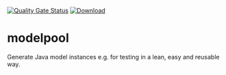 [![Quality Gate Status](https://sonarcloud.io/api/project_badges/measure?project=lhanke-dev_modelpool&metric=alert_status)](https://sonarcloud.io/dashboard?id=lhanke-dev_modelpool)
[ ![Download](https://api.bintray.com/packages/lhanke-dev/mvn/modelpool/images/download.svg) ](https://bintray.com/lhanke-dev/mvn/modelpool/_latestVersion)

# modelpool
Generate Java model instances e.g. for testing in a lean, easy and reusable way.
